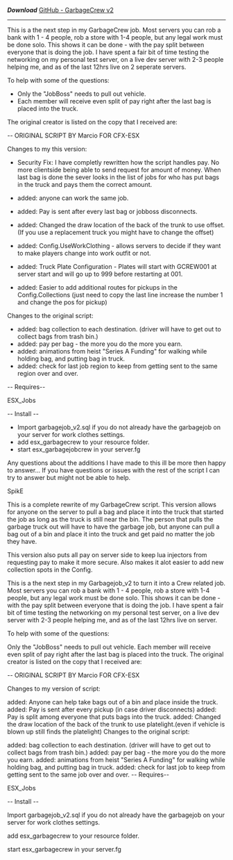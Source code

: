 ***Download***
[GitHub - GarbageCrew v2](https://github.com/SpikE-Odets/esx_garbagecrew_v2)

------------------------------------------------------------------------------------
This is a the next step in my GarbageCrew job. Most servers you can rob a bank with 1 - 4 people, rob a store with 1-4 people, but any legal work must be done solo. This shows it can be done - with the pay split between everyone that is doing the job. I have spent a fair bit of time testing the networking on my personal test server, on a live dev server with 2-3 people helping me, and as of the last 12hrs live on 2 seperate servers.

To help with some of the questions:

* Only the "JobBoss" needs to pull out vehicle.
* Each member will receive even split of pay right after the last bag is placed into the truck.

The original creator is listed on the copy that I received are:

-- ORIGINAL SCRIPT BY Marcio FOR CFX-ESX

Changes to my this version:

* Security Fix:  I have completly rewritten how the script handles pay.  No more clientside being able to send request for amount of money.  When last bag is done the sever looks
  in the list of jobs for who has put bags in the truck and pays them the correct amount.

* added: anyone can work the same job. 
* added: Pay is sent after every last bag or jobboss disconnects.
* added: Changed the draw location of the back of the trunk to use offset. (If you use a replacement truck you might have to change the offset)
* added: Config.UseWorkClothing -  allows servers to decide if they want to make players change into work outfit or not.
* added: Truck Plate Configuration - Plates will start with GCREW001 at server start and will go up to 999 before restarting at 001.
* added: Easier to add additional routes for pickups in the Config.Collections (just need to copy the last line increase the number 1 and change the pos for pickup)


Changes to the original script:

* added: bag collection to each destination. (driver will have to get out to collect bags from trash bin.)
* added: pay per bag - the more you do the more you earn.
* added: animations from heist "Series A Funding" for walking while holding bag, and putting bag in truck.
* added: check for last job region to keep from getting sent to the same region over and over.

-- Requires--

ESX_Jobs

-- Install --

* Import garbagejob_v2.sql if you do not already have the garbagejob on your server for work clothes settings.
* add esx_garbagecrew to your resource folder.
* start esx_garbagejobcrew in your server.fg


Any questions about the additions I have made to this ill be more then happy to answer… If you have questions or issues with the rest of the script I can try to answer but might not be able to help.

SpikE





This is a complete rewrite of my GarbageCrew script. This version allows for anyone on the server to pull a bag and place it into the truck that started the job as long as the truck is still near the bin. The person that pulls the garbage truck out will have to have the garbage job, but anyone can pull a bag out of a bin and place it into the truck and get paid no matter the job they have.

This version also puts all pay on server side to keep lua injectors from requesting pay to make it more secure. Also makes it alot easier to add new collection spots in the Config.

This is a the next step in my Garbagejob_v2 to turn it into a Crew related job. Most servers you can rob a bank with 1 - 4 people, rob a store with 1-4 people, but any legal work must be done solo. This shows it can be done - with the pay split between everyone that is doing the job. I have spent a fair bit of time testing the networking on my personal test server, on a live dev server with 2-3 people helping me, and as of the last 12hrs live on server.

To help with some of the questions:

Only the "JobBoss" needs to pull out vehicle.
Each member will receive even split of pay right after the last bag is placed into the truck.
The original creator is listed on the copy that I received are:

-- ORIGINAL SCRIPT BY Marcio FOR CFX-ESX

Changes to my version of script:

added: Anyone can help take bags out of a bin and place inside the truck.
added: Pay is sent after every pickup (in case driver disconnects)
added: Pay is split among everyone that puts bags into the truck.
added: Changed the draw location of the back of the trunk to use platelight.(even if vehicle is blown up still finds the platelight)
Changes to the original script:

added: bag collection to each destination. (driver will have to get out to collect bags from trash bin.)
added: pay per bag - the more you do the more you earn.
added: animations from heist "Series A Funding" for walking while holding bag, and putting bag in truck.
added: check for last job to keep from getting sent to the same job over and over.
-- Requires--

ESX_Jobs

-- Install --

Import garbagejob_v2.sql if you do not already have the garbagejob on your server for work clothes settings.

add esx_garbagecrew to your resource folder.

start esx_garbagecrew in your server.fg

